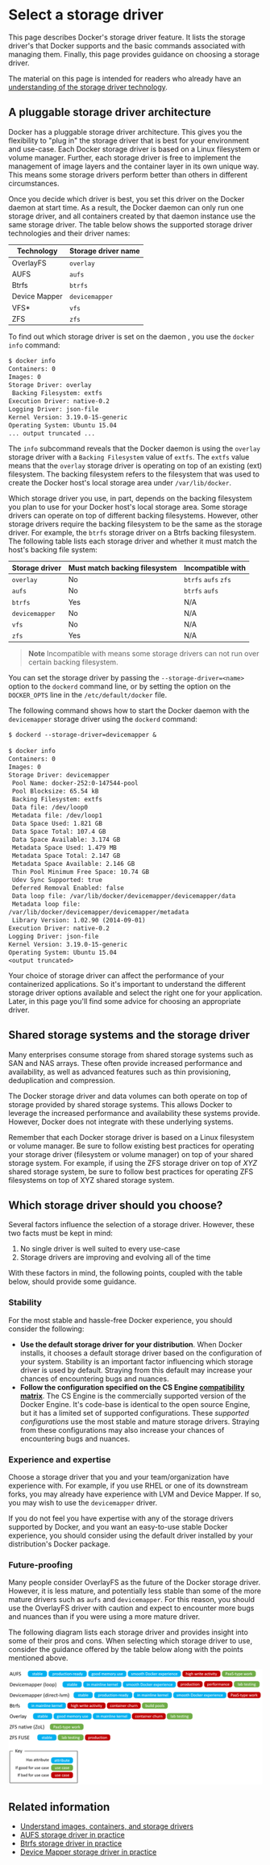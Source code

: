 <!--[metadata]>
+++
title = "Select a storage driver"
description = "Learn how select the proper storage driver for your container."
keywords = ["container, storage, driver, AUFS, btfs, devicemapper,zvfs"]
[menu.main]
parent = "engine_driver"
weight = -1
+++
<![end-metadata]-->

# Select a storage driver

This page describes Docker's storage driver feature. It lists the storage
driver's that Docker supports and the basic commands associated with managing
them. Finally, this page provides guidance on choosing a storage driver.

The material on this page is intended for readers who already have an
[understanding of the storage driver technology](imagesandcontainers.md).

## A pluggable storage driver architecture

Docker has a pluggable storage driver architecture. This gives you the
flexibility to "plug in" the storage driver that is best for your environment
and use-case. Each Docker storage driver is based on a Linux filesystem or
volume manager. Further, each storage driver is free to implement the
management of image layers and the container layer in its own unique way. This
means some storage drivers perform better than others in different
circumstances.

Once you decide which driver is best, you set this driver on the Docker daemon
at start time. As a result, the Docker daemon can only run one storage driver,
and all containers created by that daemon instance use the same storage driver.
 The table below shows the supported storage driver technologies and their
driver names:

|Technology    |Storage driver name  |
|--------------|---------------------|
|OverlayFS     |`overlay`            |
|AUFS          |`aufs`               |
|Btrfs         |`btrfs`              |
|Device Mapper |`devicemapper`       |
|VFS*          |`vfs`                |
|ZFS           |`zfs`                |

To find out which storage driver is set on the daemon , you use the
`docker info` command:

    $ docker info
    Containers: 0
    Images: 0
    Storage Driver: overlay
     Backing Filesystem: extfs
    Execution Driver: native-0.2
    Logging Driver: json-file
    Kernel Version: 3.19.0-15-generic
    Operating System: Ubuntu 15.04
    ... output truncated ...

The `info` subcommand reveals that the Docker daemon is using the `overlay`
storage driver with a `Backing Filesystem` value of `extfs`. The `extfs` value
means that the `overlay` storage driver is operating on top of an existing
(ext) filesystem. The backing filesystem refers to the filesystem that was used
 to create the Docker host's local storage area under `/var/lib/docker`.

Which storage driver you use, in part, depends on the backing filesystem you
plan to use for your Docker host's local storage area. Some storage drivers can
 operate on top of different backing filesystems. However, other storage
drivers require the backing filesystem to be the same as the storage driver.
For example, the `btrfs` storage driver on a Btrfs backing filesystem. The
following table lists each storage driver and whether it must match the host's
backing file system:

|Storage driver |Must match backing filesystem |Incompatible with   |
|---------------|------------------------------|--------------------|
|`overlay`      |No                            |`btrfs` `aufs` `zfs`|
|`aufs`         |No                            |`btrfs` `aufs`      |
|`btrfs`        |Yes                           |   N/A              |
|`devicemapper` |No                            |   N/A              |
|`vfs`          |No                            |   N/A              |
|`zfs`          |Yes                           |   N/A              |


> **Note**
> Incompatible with means some storage drivers can not run over certain backing
> filesystem.

You can set the storage driver by passing the `--storage-driver=<name>` option
to the `dockerd` command line, or by setting the option on the
`DOCKER_OPTS` line in the `/etc/default/docker` file.

The following command shows how to start the Docker daemon with the
`devicemapper` storage driver using the `dockerd` command:

    $ dockerd --storage-driver=devicemapper &

    $ docker info
    Containers: 0
    Images: 0
    Storage Driver: devicemapper
     Pool Name: docker-252:0-147544-pool
     Pool Blocksize: 65.54 kB
     Backing Filesystem: extfs
     Data file: /dev/loop0
     Metadata file: /dev/loop1
     Data Space Used: 1.821 GB
     Data Space Total: 107.4 GB
     Data Space Available: 3.174 GB
     Metadata Space Used: 1.479 MB
     Metadata Space Total: 2.147 GB
     Metadata Space Available: 2.146 GB
     Thin Pool Minimum Free Space: 10.74 GB
     Udev Sync Supported: true
     Deferred Removal Enabled: false
     Data loop file: /var/lib/docker/devicemapper/devicemapper/data
     Metadata loop file: /var/lib/docker/devicemapper/devicemapper/metadata
     Library Version: 1.02.90 (2014-09-01)
    Execution Driver: native-0.2
    Logging Driver: json-file
    Kernel Version: 3.19.0-15-generic
    Operating System: Ubuntu 15.04
    <output truncated>

Your choice of storage driver can affect the performance of your containerized
applications. So it's important to understand the different storage driver
options available and select the right one for your application. Later, in this
 page you'll find some advice for choosing an appropriate driver.

## Shared storage systems and the storage driver

Many enterprises consume storage from shared storage systems such as SAN and
NAS arrays. These often provide increased performance and availability, as well
 as advanced features such as thin provisioning, deduplication and compression.

The Docker storage driver and data volumes can both operate on top of storage
provided by shared storage systems. This allows Docker to leverage the
increased performance and availability these systems provide. However, Docker
does not integrate with these underlying systems.

Remember that each Docker storage driver is based on a Linux filesystem or
volume manager. Be sure to follow existing best practices for operating your
storage driver (filesystem or volume manager) on top of your shared storage
system. For example, if using the ZFS storage driver on top of *XYZ* shared
storage system, be sure to follow best practices for operating ZFS filesystems
on top of XYZ shared storage system.

## Which storage driver should you choose?

Several factors influence the selection of a storage driver. However, these two
 facts must be kept in mind:

1. No single driver is well suited to every use-case
2. Storage drivers are improving and evolving all of the time

With these factors in mind, the following points, coupled with the table below,
 should provide some guidance.

### Stability
For the most stable and hassle-free Docker experience, you should consider the
following:

- **Use the default storage driver for your distribution**. When Docker
installs, it chooses a default storage driver based on the configuration of
your system. Stability is an important factor influencing which storage driver
is used by default. Straying from this default may increase your chances of
encountering bugs and nuances.
- **Follow the configuration specified on the CS Engine
[compatibility matrix](https://www.docker.com/compatibility-maintenance)**. The
 CS Engine is the commercially supported version of the Docker Engine. It's
code-base is identical to the open source Engine, but it has a limited set of
supported configurations. These *supported configurations* use the most stable
and mature storage drivers. Straying from these configurations may also
increase your chances of encountering bugs and nuances.

### Experience and expertise

Choose a storage driver that you and your team/organization have experience
with. For example, if you use RHEL or one of its downstream forks, you may
already have experience with LVM and Device Mapper. If so, you may wish to use
the `devicemapper` driver.

If you do not feel you have expertise with any of the storage drivers supported
 by Docker, and you want an easy-to-use stable Docker experience, you should
consider using the default driver installed by your distribution's Docker
package.

### Future-proofing

Many people consider OverlayFS as the future of the Docker storage driver.
However, it is less mature, and potentially less stable than some of the more
mature drivers such as `aufs` and `devicemapper`.  For this reason, you should
use the OverlayFS driver with caution and expect to encounter more bugs and
nuances than if you were using a more mature driver.

The following diagram lists each storage driver and provides insight into some
of their pros and cons. When selecting which storage driver to use, consider
the guidance offered by the table below along with the points mentioned above.

![](images/driver-pros-cons.png)


## Related information

* [Understand images, containers, and storage drivers](imagesandcontainers.md)
* [AUFS storage driver in practice](aufs-driver.md)
* [Btrfs storage driver in practice](btrfs-driver.md)
* [Device Mapper storage driver in practice](device-mapper-driver.md)
